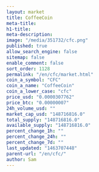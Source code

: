 ```yaml
---
layout: market
title: CoffeeCoin
meta-title: 
h1-title: 
meta-description: 
image: "/media/351732/cfc.png"
published: true
allow_search_engine: false
sitemap: false
enable_comment: false
sort_order: 1128
permalink: "/en/cfc/market.html"
coin_a_symbol: "CFC"
coin_a_name: "CoffeeCoin"
coin_a_lower_case: "cfc"
price_usd: "0.0000307762"
price_btc: "0.00000007"
24h_volume_usd: ""
market_cap_usd: "148716816.0"
total_supply: "148716816.0"
available_supply: "148716816.0"
percent_change_1h: ""
percent_change_24h: ""
percent_change_7d: ""
last_updated: "1463707448"
parent-url: "/en/cfc/"
author: Sam
---
```


